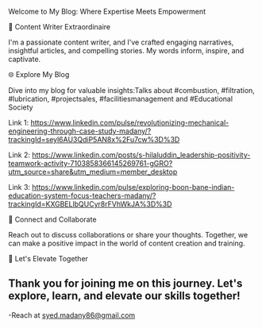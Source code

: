 Welcome to My Blog: Where Expertise Meets Empowerment

📝 Content Writer Extraordinaire

I'm a passionate content writer, and I've crafted engaging narratives, insightful articles, and compelling stories. My words inform, inspire, and captivate.

🌐 Explore My Blog

Dive into my blog for valuable insights:Talks about #combustion, #filtration, #lubrication, #projectsales, #facilitiesmanagement and #Educational Society

Link 1: https://www.linkedin.com/pulse/revolutionizing-mechanical-engineering-through-case-study-madany/?trackingId=seyl6AU3QdiP5AN8x%2Fu7cw%3D%3D

Link 2: https://www.linkedin.com/posts/s-hilaluddin_leadership-positivity-teamwork-activity-7103858366145269761-gGRO?utm_source=share&utm_medium=member_desktop

Link 3: https://www.linkedin.com/pulse/exploring-boon-bane-indian-education-system-focus-teachers-madany/?trackingId=KXGBELlbQUCyr8rFVhWkJA%3D%3D

🤝 Connect and Collaborate

Reach out to discuss collaborations or share your thoughts. Together, we can make a positive impact in the world of content creation and training.

🚀 Let's Elevate Together

Thank you for joining me on this journey. Let's explore, learn, and elevate our skills together!
-
-Reach at syed.madany86@gmail.com 
